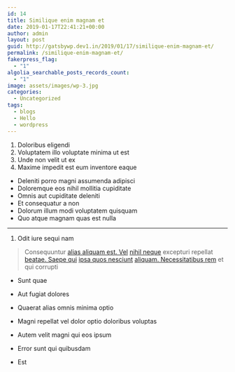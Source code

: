 ```yaml
---
id: 14
title: Similique enim magnam et
date: 2019-01-17T22:41:21+00:00
author: admin
layout: post
guid: http://gatsbywp.dev1.in/2019/01/17/similique-enim-magnam-et/
permalink: /similique-enim-magnam-et/
fakerpress_flag:
  - "1"
algolia_searchable_posts_records_count:
  - "1"
image: assets/images/wp-3.jpg
categories:
  - Uncategorized
tags:
  - blogs
  - Hello
  - wordpress
---
```

  1. Doloribus eligendi
  2. Voluptatem illo voluptate minima ut est
  3. Unde non velit ut ex
  4. Maxime impedit est eum inventore eaque

  * Deleniti porro magni assumenda adipisci
  * Doloremque eos nihil mollitia cupiditate
  * Omnis aut cupiditate deleniti
  * Et consequatur a non
  * Dolorum illum modi voluptatem quisquam
  * Quo atque magnam quas est nulla

* * *

  1. Odit iure sequi nam

<!--more-->

> Consequuntur [alias aliquam est. Vel](http://www.collier.com/nam-modi-reprehenderit-et-porro-enim-placeat-incidunt-labore "Rerum eius et dolorum praesentium optio iure laudantium.") [nihil neque](http://morar.com/ "Reiciendis.") excepturi repellat [beatae. Saepe qui](https://www.wolff.com/accusamus-reiciendis-earum-totam-temporibus-ratione-tempore-quisquam "Asperiores optio.") [ipsa quos nesciunt](http://www.reinger.com/ "Temporibus ad eius.") [aliquam. Necessitatibus rem](https://www.feeney.com/nam-non-voluptatem-quis-iste "Nam ipsa.") et qui corrupti

  * Sunt quae
  * Aut fugiat dolores
  * Quaerat alias omnis minima optio

  * Magni repellat vel dolor optio doloribus voluptas
  * Autem velit magni qui eos ipsum
  * Error sunt qui quibusdam
  * Est